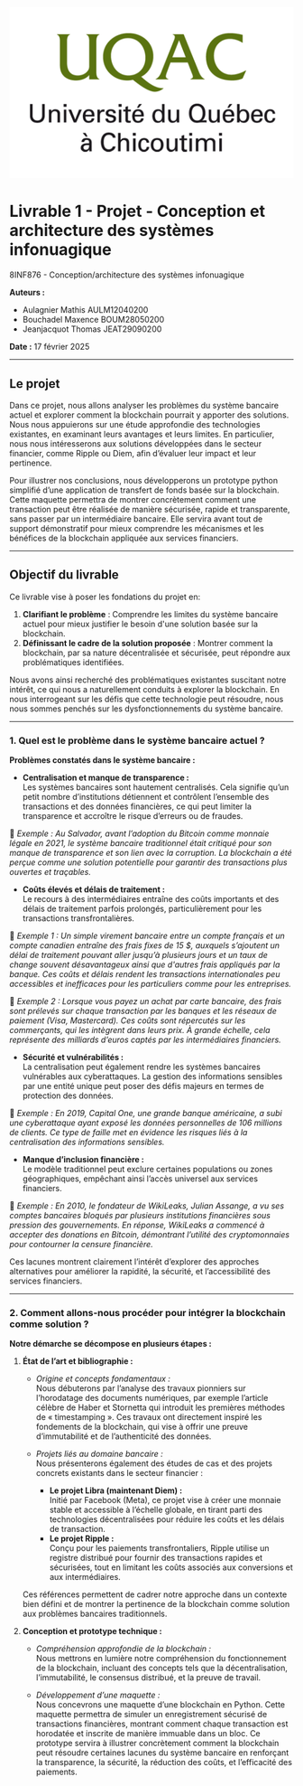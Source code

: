 <p align="center">
  <img src="images/uqac_transparent.png" alt="Logo de l'école">
</p>

# Livrable 1 - Projet - Conception et architecture des systèmes infonuagique

8INF876 - Conception/architecture des systèmes infonuagique

**Auteurs :** 
- Aulagnier Mathis AULM12040200
- Bouchadel Maxence BOUM28050200
- Jeanjacquot Thomas JEAT29090200

**Date :** 17 février 2025

---
## Le projet

Dans ce projet, nous allons analyser les problèmes du système bancaire actuel et explorer comment la blockchain pourrait y apporter des solutions. Nous nous appuierons sur une étude approfondie des technologies existantes, en examinant leurs avantages et leurs limites. En particulier, nous nous intéresserons aux solutions développées dans le secteur financier, comme Ripple ou Diem, afin d’évaluer leur impact et leur pertinence.

Pour illustrer nos conclusions, nous développerons un prototype python simplifié d’une application de transfert de fonds basée sur la blockchain. Cette maquette permettra de montrer concrètement comment une transaction peut être réalisée de manière sécurisée, rapide et transparente, sans passer par un intermédiaire bancaire. Elle servira avant tout de support démonstratif pour mieux comprendre les mécanismes et les bénéfices de la blockchain appliquée aux services financiers.

---

## Objectif du livrable 

Ce livrable vise à poser les fondations du projet en:
1. **Clarifiant le problème** : Comprendre les limites du système bancaire actuel pour mieux justifier le besoin d'une solution basée sur la blockchain.
2. **Définissant le cadre de la solution proposée** : Montrer comment la blockchain, par sa nature décentralisée et sécurisée, peut répondre aux problématiques identifiées.

Nous avons ainsi recherché des problématiques existantes suscitant notre intérêt, ce qui nous a naturellement conduits à explorer la blockchain. En nous interrogeant sur les défis que cette technologie peut résoudre, nous nous sommes penchés sur les dysfonctionnements du système bancaire.

---

### 1. Quel est le problème dans le système bancaire actuel ?

**Problèmes constatés dans le système bancaire :**

- **Centralisation et manque de transparence :**  
  Les systèmes bancaires sont hautement centralisés. Cela signifie qu’un petit nombre d’institutions détiennent et contrôlent l’ensemble des transactions et des données financières, ce qui peut limiter la transparence et accroître le risque d’erreurs ou de fraudes. 

🔹 *Exemple : Au Salvador, avant l’adoption du Bitcoin comme monnaie légale en 2021, le système bancaire traditionnel était critiqué pour son manque de transparence et son lien avec la corruption. La blockchain a été perçue comme une solution potentielle pour garantir des transactions plus ouvertes et traçables.*


- **Coûts élevés et délais de traitement :**  
  Le recours à des intermédiaires entraîne des coûts importants et des délais de traitement parfois prolongés, particulièrement pour les transactions transfrontalières.

🔹 *Exemple 1 : Un simple virement bancaire entre un compte français et un compte canadien entraîne des frais fixes de 15 $, auxquels s’ajoutent un délai de traitement pouvant aller jusqu’à plusieurs jours et un taux de change souvent désavantageux ainsi que d'autres frais appliqués par la banque. Ces coûts et délais rendent les transactions internationales peu accessibles et inefficaces pour les particuliers comme pour les entreprises.*

🔹 *Exemple 2 : Lorsque vous payez un achat par carte bancaire, des frais sont prélevés sur chaque transaction par les banques et les réseaux de paiement (Visa, Mastercard). Ces coûts sont répercutés sur les commerçants, qui les intègrent dans leurs prix. À grande échelle, cela représente des milliards d’euros captés par les intermédiaires financiers.*


- **Sécurité et vulnérabilités :**  
  La centralisation peut également rendre les systèmes bancaires vulnérables aux cyberattaques. La gestion des informations sensibles par une entité unique peut poser des défis majeurs en termes de protection des données.

🔹 *Exemple : En 2019, Capital One, une grande banque américaine, a subi une cyberattaque ayant exposé les données personnelles de 106 millions de clients. Ce type de faille met en évidence les risques liés à la centralisation des informations sensibles.*


- **Manque d’inclusion financière :**  
  Le modèle traditionnel peut exclure certaines populations ou zones géographiques, empêchant ainsi l’accès universel aux services financiers.

🔹 *Exemple : En 2010, le fondateur de WikiLeaks, Julian Assange, a vu ses comptes bancaires bloqués par plusieurs institutions financières sous pression des gouvernements. En réponse, WikiLeaks a commencé à accepter des donations en Bitcoin, démontrant l’utilité des cryptomonnaies pour contourner la censure financière.*

Ces lacunes montrent clairement l’intérêt d’explorer des approches alternatives pour améliorer la rapidité, la sécurité, et l’accessibilité des services financiers.

---

### 2. Comment allons-nous procéder pour intégrer la blockchain comme solution ?

**Notre démarche se décompose en plusieurs étapes :**

1. **État de l’art et bibliographie :**  
   - *Origine et concepts fondamentaux :*  
     Nous débuterons par l’analyse des travaux pionniers sur l’horodatage des documents numériques, par exemple l’article célèbre de Haber et Stornetta qui introduit les premières méthodes de « timestamping ». Ces travaux ont directement inspiré les fondements de la blockchain, qui vise à offrir une preuve d’immutabilité et de l’authenticité des données.
   
   - *Projets liés au domaine bancaire :*  
     Nous présenterons également des études de cas et des projets concrets existants dans le secteur financier :
       - **Le projet Libra (maintenant Diem) :**  
         Initié par Facebook (Meta), ce projet vise à créer une monnaie stable et accessible à l’échelle globale, en tirant parti des technologies décentralisées pour réduire les coûts et les délais de transaction.
       - **Le projet Ripple :**  
         Conçu pour les paiements transfrontaliers, Ripple utilise un registre distribué pour fournir des transactions rapides et sécurisées, tout en limitant les coûts associés aux conversions et aux intermédiaires.

   Ces références permettent de cadrer notre approche dans un contexte bien défini et de montrer la pertinence de la blockchain comme solution aux problèmes bancaires traditionnels.

2. **Conception et prototype technique :**
   - *Compréhension approfondie de la blockchain :*  
     Nous mettrons en lumière notre compréhension du fonctionnement de la blockchain, incluant des concepts tels que la décentralisation, l’immutabilité, le consensus distribué, et la preuve de travail.

   - *Développement d’une maquette :*  
     Nous concevrons une maquette d’une blockchain en Python. Cette maquette permettra de simuler un enregistrement sécurisé de transactions financières, montrant comment chaque transaction est horodatée et inscrite de manière immuable dans un bloc. Ce prototype servira à illustrer concrètement comment la blockchain peut résoudre certaines lacunes du système bancaire en renforçant la transparence, la sécurité, la réduction des coûts, et l’efficacité des paiements.


